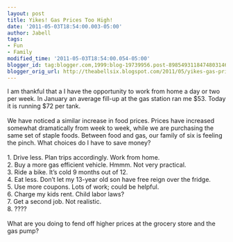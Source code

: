 ```yaml
---
layout: post
title: Yikes! Gas Prices Too High!
date: '2011-05-03T18:54:00.003-05:00'
author: Jabell
tags:
- Fun
- Family
modified_time: '2011-05-03T18:54:00.054-05:00'
blogger_id: tag:blogger.com,1999:blog-19739956.post-8985493118474803146
blogger_orig_url: http://theabellsix.blogspot.com/2011/05/yikes-gas-prices-too-high.html
---
```


I am thankful that a I have the opportunity to work from home a day or two per week. In January an average fill-up at the gas station ran me $53. Today it is running $72 per tank.<br /><br />We have noticed a similar increase in food prices. Prices have increased somewhat dramatically from week to week, while we are purchasing the same set of staple foods. Between food and gas, our family of six is feeling the pinch. What choices do I have to save money?<br /><br />1. Drive less. Plan trips accordingly. Work from home.<br />2. Buy a more gas efficient vehicle. Hmmm. Not very practical.<br />3. Ride a bike. It’s cold 9 months out of 12.<br />4. Eat less. Don’t let my 13-year old son have free reign over the fridge.<br />5. Use more coupons. Lots of work; could be helpful.<br />6. Charge my kids rent. Child labor laws?<br />7. Get a second job. Not realistic.<br />8. ????<br /><br />What are you doing to fend off higher prices at the grocery store and the gas pump?